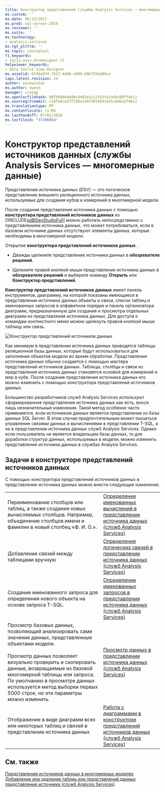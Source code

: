 ```yaml
---
title: Конструктор представлений (службы Analysis Services — многомерные данные) источников данных | Документация Майкрософт
ms.custom: ''
ms.date: 06/13/2017
ms.prod: sql-server-2014
ms.reviewer: ''
ms.suite: ''
ms.technology:
- analysis-services
ms.tgt_pltfrm: ''
ms.topic: conceptual
f1_keywords:
- sql12.asvs.dsvdesigner.f1
helpviewer_keywords:
- Data Source View Designer
ms.assetid: 6f40a074-761f-440b-a999-09b755bd86ce
caps.latest.revision: 24
author: minewiskan
ms.author: owend
manager: craigg
ms.openlocfilehash: 08fb948e9dd0cd401e1cc2fa3fe2a4bc60ff4e11
ms.sourcegitcommit: c18fadce27f330e1d4f36549414e5c84ba2f46c2
ms.translationtype: MT
ms.contentlocale: ru-RU
ms.lasthandoff: 07/02/2018
ms.locfileid: "37296054"
---
```

# <a name="data-source-view-designer-analysis-services---multidimensional-data"></a>Конструктор представлений источников данных (службы Analysis Services — многомерные данные)
  Представление источника данных (DSV) — это логическое представление внешнего реляционного источника данных, используемых для создания кубов и измерений в многомерной модели.  
  
 После создания представления источника данных с помощью **конструктора представлений источников данных** из [!INCLUDE[ssBIDevStudioFull](../includes/ssbidevstudiofull-md.md)] можно работать непосредственно с представлением источника данных, что может потребоваться, если в базовом источнике данных отсутствуют элементы данных, которые необходимы в многомерной модели.  
  
 Открытие **конструктора представлений источников данных** .  
  
-   Дважды щелкните представление источника данных в **обозревателе решений**.  
  
-   Щелкните правой кнопкой мыши представление источника данных в **обозревателе решений** и выберите команду **Открыть** или **Конструктор представлений**.  
  
 **Конструктор представлений источников данных** имеет панель инструментов, диаграмму, на которой показаны имеющиеся в представлении источника данных объекты и связи, список таблиц и именованных запросов в алфавитном порядке и панель организатора диаграмм, предназначенную для создания и просмотра отдельных диаграмм из представления источника данных. Для доступа к командам контекстного меню можно щелкнуть правой кнопкой мыши таблицу или связь.  
  
 ![Конструктор представлений источников данных](media/ssas-dsvdesigner.PNG "конструктор представлений источников данных")  
  
 Как минимум в представлении источника данных приводятся таблицы реляционной базы данных, которые будут использоваться для заполнения объектов модели во время обработки. Представление источника данных обычно создается с помощью мастера представлений источников данных. Таблицы, столбцы и связи из представления источника данных становятся основой для измерений и мер в кубе. После создания представления источника данных его можно изменить с помощью конструктора представлений источников данных.  
  
 Большинство разработчиков служб Analysis Services используют сформированное представление источника данных как есть, внося лишь незначительные изменения. Такой метод особенно часто применяется, если источником данных является представление из базы данных SQL Server. В этом случае предпочтительным может оказаться управление связями данных и вычислениями в представлении T-SQL, а не в представлении источника данных служб Analysis Services. Однако если пользователь не является владельцем базы данных, то для доработки структур данных, используемых в модели, можно изменить представление источника данных в службах Analysis Services.  
  
## <a name="tasks-in-data-source-view-designer"></a>Задачи в конструкторе представлений источников данных  
 С помощью конструктора представлений источников данных в представление источника данных можно внести следующие изменения.  
  
|||  
|-|-|  
|Переименование столбцов или таблиц, а также создание новых вычисляемых столбцов. Например, объединение столбцов имени и фамилии в новый столбец «Ф. И. О.».|[Определение именованных вычислений в представлении источника данных &#40;служб Analysis Services&#41;](multidimensional-models/define-named-calculations-in-a-data-source-view-analysis-services.md)|  
|Добавление связей между таблицами вручную|[Определение логических связей в представлении источника данных &#40;служб Analysis Services&#41;](multidimensional-models/define-logical-relationships-in-a-data-source-view-analysis-services.md)|  
|Создание именованного запроса для определения нового объекта на основе запроса T-SQL.|[Определение именованных запросов в представлении источника данных &#40;служб Analysis Services&#41;](multidimensional-models/define-named-queries-in-a-data-source-view-analysis-services.md)|  
|Просмотр базовых данных, позволяющий анализировать сами значения данных, представленные объектами модели.<br /><br /> Просмотр данных позволяет визуально проверить и скопировать данные, возвращаемые из базовой многомерной таблицы или запроса. По умолчанию в просмотре данных используется метод выборки первых 5000 строк, но эти параметры можно изменить.|[Просмотр данных в представлении источника данных &#40;служб Analysis Services&#41;](multidimensional-models/explore-data-in-a-data-source-view-analysis-services.md)|  
|Отображение в виде диаграмм всех или некоторых таблиц и связей в представлении источника данных|[Работа с диаграммами в конструкторе представлений источников данных &#40;служб Analysis Services&#41;](multidimensional-models/work-with-diagrams-in-data-source-view-designer-analysis-services.md)|  
  
## <a name="see-also"></a>См. также  
 [Представления источников данных в многомерных моделях](multidimensional-models/data-source-views-in-multidimensional-models.md)   
 [Добавление или удаление таблиц или представлений данных представление источника &#40;служб Analysis Services&#41;](multidimensional-models/adding-or-removing-tables-or-views-in-a-data-source-view-analysis-services.md)  
  
  
